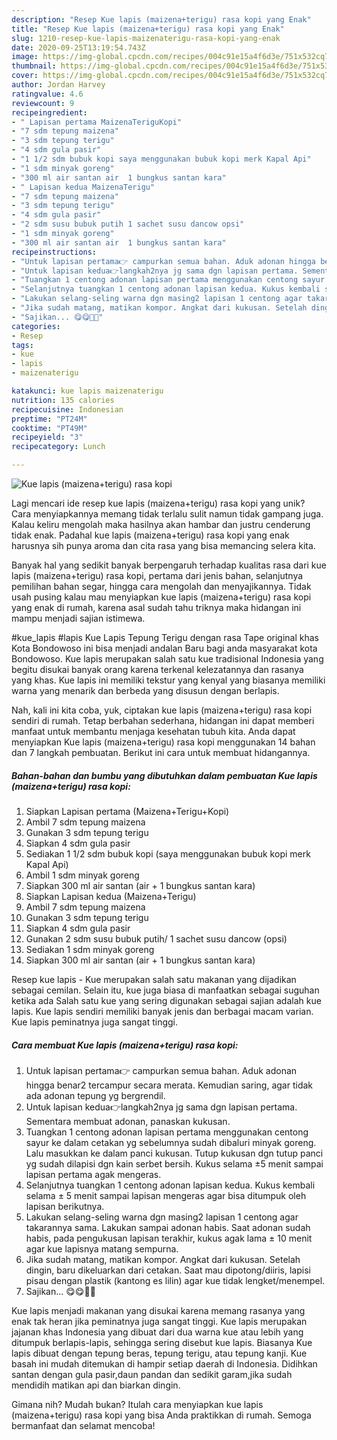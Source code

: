 ```yaml
---
description: "Resep Kue lapis (maizena+terigu) rasa kopi yang Enak"
title: "Resep Kue lapis (maizena+terigu) rasa kopi yang Enak"
slug: 1210-resep-kue-lapis-maizenaterigu-rasa-kopi-yang-enak
date: 2020-09-25T13:19:54.743Z
image: https://img-global.cpcdn.com/recipes/004c91e15a4f6d3e/751x532cq70/kue-lapis-maizenaterigu-rasa-kopi-foto-resep-utama.jpg
thumbnail: https://img-global.cpcdn.com/recipes/004c91e15a4f6d3e/751x532cq70/kue-lapis-maizenaterigu-rasa-kopi-foto-resep-utama.jpg
cover: https://img-global.cpcdn.com/recipes/004c91e15a4f6d3e/751x532cq70/kue-lapis-maizenaterigu-rasa-kopi-foto-resep-utama.jpg
author: Jordan Harvey
ratingvalue: 4.6
reviewcount: 9
recipeingredient:
- " Lapisan pertama MaizenaTeriguKopi"
- "7 sdm tepung maizena"
- "3 sdm tepung terigu"
- "4 sdm gula pasir"
- "1 1/2 sdm bubuk kopi saya menggunakan bubuk kopi merk Kapal Api"
- "1 sdm minyak goreng"
- "300 ml air santan air  1 bungkus santan kara"
- " Lapisan kedua MaizenaTerigu"
- "7 sdm tepung maizena"
- "3 sdm tepung terigu"
- "4 sdm gula pasir"
- "2 sdm susu bubuk putih 1 sachet susu dancow opsi"
- "1 sdm minyak goreng"
- "300 ml air santan air  1 bungkus santan kara"
recipeinstructions:
- "Untuk lapisan pertama👉 campurkan semua bahan. Aduk adonan hingga benar2 tercampur secara merata. Kemudian saring, agar tidak ada adonan tepung yg bergrendil."
- "Untuk lapisan kedua👉langkah2nya jg sama dgn lapisan pertama. Sementara membuat adonan, panaskan kukusan."
- "Tuangkan 1 centong adonan lapisan pertama menggunakan centong sayur ke dalam cetakan yg sebelumnya sudah dibaluri minyak goreng. Lalu masukkan ke dalam panci kukusan. Tutup kukusan dgn tutup panci yg sudah dilapisi dgn kain serbet bersih. Kukus selama ±5 menit sampai lapisan pertama agak mengeras."
- "Selanjutnya tuangkan 1 centong adonan lapisan kedua. Kukus kembali selama ± 5 menit sampai lapisan mengeras agar bisa ditumpuk oleh lapisan berikutnya."
- "Lakukan selang-seling warna dgn masing2 lapisan 1 centong agar takarannya sama. Lakukan sampai adonan habis. Saat adonan sudah habis, pada pengukusan lapisan terakhir, kukus agak lama ± 10 menit agar kue lapisnya matang sempurna."
- "Jika sudah matang, matikan kompor. Angkat dari kukusan. Setelah dingin, baru dikeluarkan dari cetakan. Saat mau dipotong/diiris, lapisi pisau dengan plastik (kantong es lilin) agar kue tidak lengket/menempel."
- "Sajikan... 😋😋🍰🥞"
categories:
- Resep
tags:
- kue
- lapis
- maizenaterigu

katakunci: kue lapis maizenaterigu 
nutrition: 135 calories
recipecuisine: Indonesian
preptime: "PT24M"
cooktime: "PT49M"
recipeyield: "3"
recipecategory: Lunch

---
```



![Kue lapis (maizena+terigu) rasa kopi](https://img-global.cpcdn.com/recipes/004c91e15a4f6d3e/751x532cq70/kue-lapis-maizenaterigu-rasa-kopi-foto-resep-utama.jpg)

Lagi mencari ide resep kue lapis (maizena+terigu) rasa kopi yang unik? Cara menyiapkannya memang tidak terlalu sulit namun tidak gampang juga. Kalau keliru mengolah maka hasilnya akan hambar dan justru cenderung tidak enak. Padahal kue lapis (maizena+terigu) rasa kopi yang enak harusnya sih punya aroma dan cita rasa yang bisa memancing selera kita.

Banyak hal yang sedikit banyak berpengaruh terhadap kualitas rasa dari kue lapis (maizena+terigu) rasa kopi, pertama dari jenis bahan, selanjutnya pemilihan bahan segar, hingga cara mengolah dan menyajikannya. Tidak usah pusing kalau mau menyiapkan kue lapis (maizena+terigu) rasa kopi yang enak di rumah, karena asal sudah tahu triknya maka hidangan ini mampu menjadi sajian istimewa.

#kue_lapis #lapis Kue Lapis Tepung Terigu dengan rasa Tape original khas Kota Bondowoso ini bisa menjadi andalan Baru bagi anda masyarakat kota Bondowoso. Kue lapis merupakan salah satu kue tradisional Indonesia yang begitu disukai banyak orang karena terkenal kelezatannya dan rasanya yang khas. Kue lapis ini memiliki tekstur yang kenyal yang biasanya memiliki warna yang menarik dan berbeda yang disusun dengan berlapis.


Nah, kali ini kita coba, yuk, ciptakan kue lapis (maizena+terigu) rasa kopi sendiri di rumah. Tetap berbahan sederhana, hidangan ini dapat memberi manfaat untuk membantu menjaga kesehatan tubuh kita. Anda dapat menyiapkan Kue lapis (maizena+terigu) rasa kopi menggunakan 14 bahan dan 7 langkah pembuatan. Berikut ini cara untuk membuat hidangannya.

<!--inarticleads1-->

##### Bahan-bahan dan bumbu yang dibutuhkan dalam pembuatan Kue lapis (maizena+terigu) rasa kopi:

1. Siapkan  Lapisan pertama (Maizena+Terigu+Kopi)
1. Ambil 7 sdm tepung maizena
1. Gunakan 3 sdm tepung terigu
1. Siapkan 4 sdm gula pasir
1. Sediakan 1 1/2 sdm bubuk kopi (saya menggunakan bubuk kopi merk Kapal Api)
1. Ambil 1 sdm minyak goreng
1. Siapkan 300 ml air santan (air + 1 bungkus santan kara)
1. Siapkan  Lapisan kedua (Maizena+Terigu)
1. Ambil 7 sdm tepung maizena
1. Gunakan 3 sdm tepung terigu
1. Siapkan 4 sdm gula pasir
1. Gunakan 2 sdm susu bubuk putih/ 1 sachet susu dancow (opsi)
1. Sediakan 1 sdm minyak goreng
1. Siapkan 300 ml air santan (air + 1 bungkus santan kara)


Resep kue lapis - Kue merupakan salah satu makanan yang dijadikan sebagai cemilan. Selain itu, kue juga biasa di manfaatkan sebagai suguhan ketika ada Salah satu kue yang sering digunakan sebagai sajian adalah kue lapis. Kue lapis sendiri memiliki banyak jenis dan berbagai macam varian. Kue lapis peminatnya juga sangat tinggi. 

<!--inarticleads2-->

##### Cara membuat Kue lapis (maizena+terigu) rasa kopi:

1. Untuk lapisan pertama👉 campurkan semua bahan. Aduk adonan hingga benar2 tercampur secara merata. Kemudian saring, agar tidak ada adonan tepung yg bergrendil.
1. Untuk lapisan kedua👉langkah2nya jg sama dgn lapisan pertama. Sementara membuat adonan, panaskan kukusan.
1. Tuangkan 1 centong adonan lapisan pertama menggunakan centong sayur ke dalam cetakan yg sebelumnya sudah dibaluri minyak goreng. Lalu masukkan ke dalam panci kukusan. Tutup kukusan dgn tutup panci yg sudah dilapisi dgn kain serbet bersih. Kukus selama ±5 menit sampai lapisan pertama agak mengeras.
1. Selanjutnya tuangkan 1 centong adonan lapisan kedua. Kukus kembali selama ± 5 menit sampai lapisan mengeras agar bisa ditumpuk oleh lapisan berikutnya.
1. Lakukan selang-seling warna dgn masing2 lapisan 1 centong agar takarannya sama. Lakukan sampai adonan habis. Saat adonan sudah habis, pada pengukusan lapisan terakhir, kukus agak lama ± 10 menit agar kue lapisnya matang sempurna.
1. Jika sudah matang, matikan kompor. Angkat dari kukusan. Setelah dingin, baru dikeluarkan dari cetakan. Saat mau dipotong/diiris, lapisi pisau dengan plastik (kantong es lilin) agar kue tidak lengket/menempel.
1. Sajikan... 😋😋🍰🥞


Kue lapis menjadi makanan yang disukai karena memang rasanya yang enak tak heran jika peminatnya juga sangat tinggi. Kue lapis merupakan jajanan khas Indonesia yang dibuat dari dua warna kue atau lebih yang ditumpuk berlapis-lapis, sehingga sering disebut kue lapis. Biasanya Kue lapis dibuat dengan tepung beras, tepung terigu, atau tepung kanji. Kue basah ini mudah ditemukan di hampir setiap daerah di Indonesia. Didihkan santan dengan gula pasir,daun pandan dan sedikit garam,jika sudah mendidih matikan api dan biarkan dingin. 

Gimana nih? Mudah bukan? Itulah cara menyiapkan kue lapis (maizena+terigu) rasa kopi yang bisa Anda praktikkan di rumah. Semoga bermanfaat dan selamat mencoba!
